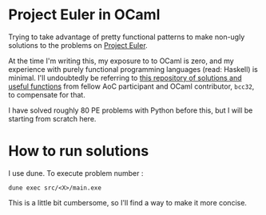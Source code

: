 # Project Euler in OCaml

Trying to take advantage of pretty functional patterns to make non-ugly solutions to the problems on [Project Euler](https://projecteuler.net/).

At the time I'm writing this, my exposure to to OCaml is zero, and my experience with purely functional programming languages (read: Haskell) is minimal. I'll undoubtedly be referring to [this repository of solutions and useful functions](https://github.com/bcc32/projecteuler-ocaml) from fellow AoC participant and OCaml contributor, `bcc32`, to compensate for that.

I have solved roughly 80 PE problems with Python before this, but I will be starting from scratch here.

# How to run solutions

I use dune. To execute problem number <X>:

`dune exec src/<X>/main.exe`

This is a little bit cumbersome, so I'll find a way to make it more concise.
